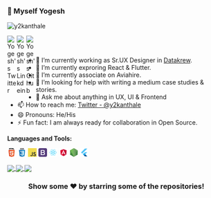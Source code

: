 ### 🙏 Myself Yogesh

<p align="left"> <img src="https://komarev.com/ghpvc/?username=y2kanthale&label=Views&color=blue&style=plastic" alt="y2kanthale" /> </p>

<a href="https://twitter.com/y2kanthale">
  <img align="left" alt="Yogesh's Twitter" width="22px" src="https://cdn.jsdelivr.net/npm/simple-icons@v3/icons/twitter.svg" />
</a>
<a href="https://linkedin.com/in/yogeshkanthale">
  <img align="left" alt="Yogesh's Linkdein" width="22px" src="https://cdn.jsdelivr.net/npm/simple-icons@v3/icons/linkedin.svg" />
</a>
<a href="https://github.com/y2kanthale">
  <img align="left" alt="Yogesh's Github" width="22px" src="https://cdn.jsdelivr.net/npm/simple-icons@v3/icons/github.svg" />
</a>

<br/>
<br/>

- 🔭 I’m currently working as Sr.UX Designer in [Datakrew](https://datakrew.com/).
- 🌱 I’m currently exproring React & Flutter.
- 👯 I’m currently associate on Aviahire.
- 🤔 I’m looking for help with writing a medium case studies & stories.
- 💬 Ask me about anything in UX, UI & Frontend
- 📫 How to reach me: [Twitter - @y2kanthale](https://twitter.com/y2kanthale)
- 😄 Pronouns: He/His
- ⚡ Fun fact: I am always ready for collaboration in Open Source.

<!--
[![Twitter: y2kanthale](https://img.shields.io/twitter/follow/y2kanthale?style=social)](https://twitter.com/y2kanthale)
[![GitHub y2kanthale](https://img.shields.io/github/followers/y2kanthale?label=follow&style=social)](https://github.com/y2kanthale
-->

**Languages and Tools:**

<code><img height="20" src="https://raw.githubusercontent.com/github/explore/80688e429a7d4ef2fca1e82350fe8e3517d3494d/topics/html/html.png"></code>
<code><img height="20" src="https://raw.githubusercontent.com/github/explore/80688e429a7d4ef2fca1e82350fe8e3517d3494d/topics/css/css.png"></code>
<code><img height="20" src="https://raw.githubusercontent.com/github/explore/80688e429a7d4ef2fca1e82350fe8e3517d3494d/topics/javascript/javascript.png"></code>
<code><img height="20" src="https://raw.githubusercontent.com/github/explore/80688e429a7d4ef2fca1e82350fe8e3517d3494d/topics/bootstrap/bootstrap.png"></code>
<code><img height="20" src="https://raw.githubusercontent.com/github/explore/80688e429a7d4ef2fca1e82350fe8e3517d3494d/topics/react/react.png"></code>
<code><img height="20" src="https://raw.githubusercontent.com/github/explore/80688e429a7d4ef2fca1e82350fe8e3517d3494d/topics/angular/angular.png"></code>
<code><img height="20" src="https://raw.githubusercontent.com/github/explore/80688e429a7d4ef2fca1e82350fe8e3517d3494d/topics/nodejs/nodejs.png"></code>
<code><img height="20" src="https://raw.githubusercontent.com/github/explore/80688e429a7d4ef2fca1e82350fe8e3517d3494d/topics/flutter/flutter.png"></code>


<a href="https://github.com/y2kanthale">
<img align="center" src="https://github-readme-stats.vercel.app/api/top-langs/?username=y2kanthale&theme=dark&hide_langs_below=1" />
</a>

<a href="https://github.com/y2kanthale">
  <img align="center" src="https://github-readme-stats.vercel.app/api?username=y2kanthale&&show_icons=true&theme=dark&line_height=27"></img>
</a>
<a href="https://github.com/aviabird/angularspree">
  <img align="center" src="https://github-readme-stats.vercel.app/api/pin/?username=aviabird&repo=angularspree&theme=dark" />

</a>
<div align="center">

### Show some ❤️ by starring some of the repositories!

</div>
